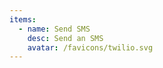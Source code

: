```yaml
---
items:
  - name: Send SMS
    desc: Send an SMS
    avatar: /favicons/twilio.svg
---
```


<script setup>
  import CustomListing from '../../components/CustomListing.vue'
</script>

<CustomListing />
